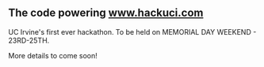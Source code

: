 The code powering www.hackuci.com
---------------------------------

UC Irvine's first ever hackathon. To be held on MEMORIAL DAY WEEKEND - 23RD-25TH.

More details to come soon!
